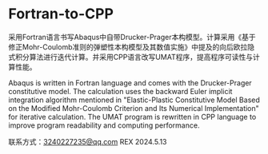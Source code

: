 # Fortran-to-CPP
采用Fortran语言书写Abaqus中自带Drucker-Prager本构模型。计算采用《基于修正Mohr-Coulomb准则的弹塑性本构模型及其数值实施》中提及的向后欧拉隐式积分算法进行迭代计算。并采用CPP语言改写UMAT程序，提高程序可读性与计算性能。

Abaqus is written in Fortran language and comes with the Drucker-Prager constitutive model. The calculation uses the backward Euler implicit integration algorithm mentioned in "Elastic-Plastic Constitutive Model Based on the Modified Mohr-Coulomb Criterion and Its Numerical Implementation" for iterative calculation. The UMAT program is rewritten in CPP language to improve program readability and computing performance.

联系方式：3240227235@qq.com
REX  2024.5.13
